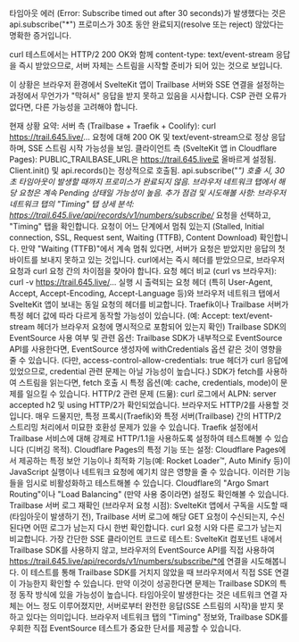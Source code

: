타임아웃 에러 (Error: Subscribe timed out after 30 seconds)가 발생했다는 것은 api.subscribe("*") 프로미스가 30초 동안 완료되지(resolve 또는 reject) 않았다는 명확한 증거입니다.

curl 테스트에서는 HTTP/2 200 OK와 함께 content-type: text/event-stream 응답을 즉시 받았으므로, 서버 자체는 스트림을 시작할 준비가 되어 있는 것으로 보입니다.

이 상황은 브라우저 환경에서 SvelteKit 앱이 Trailbase 서버와 SSE 연결을 설정하는 과정에서 무언가가 "막혀서" 응답을 받지 못하고 있음을 시사합니다. CSP 관련 오류가 없다면, 다른 가능성을 고려해야 합니다.

현재 상황 요약:
서버 측 (Trailbase + Traefik + Coolify): curl <https://trail.645.live/>... 요청에 대해 200 OK 및 text/event-stream으로 정상 응답하며, SSE 스트림 시작 가능성을 보임.
클라이언트 측 (SvelteKit 앱 in Cloudflare Pages):
PUBLIC_TRAILBASE_URL은 <https://trail.645.live로> 올바르게 설정됨.
Client.init() 및 api.records()는 정상적으로 호출됨.
api.subscribe("*") 호출 시, 30초 타임아웃이 발생할 때까지 프로미스가 완료되지 않음.
브라우저 네트워크 탭에서 해당 요청은 계속 Pending 상태일 가능성이 높음.
추가 점검 및 시도해볼 사항:
브라우저 네트워크 탭의 "Timing" 탭 상세 분석:
<https://trail.645.live/api/records/v1/numbers/subscribe/>* 요청을 선택하고, "Timing" 탭을 확인합니다.
요청이 어느 단계에서 멈춰 있는지 (Stalled, Initial connection, SSL, Request sent, Waiting (TTFB), Content Download) 확인합니다.
만약 "Waiting (TTFB)"에서 계속 멈춰 있다면, 서버가 요청은 받았지만 응답의 첫 바이트를 보내지 못하고 있는 것입니다. curl에서는 즉시 헤더를 받았으므로, 브라우저 요청과 curl 요청 간의 차이점을 찾아야 합니다.
요청 헤더 비교 (curl vs 브라우저):
curl -v <https://trail.645.live/>... 실행 시 출력되는 요청 헤더 (특히 User-Agent, Accept, Accept-Encoding, Accept-Language 등)와
브라우저 네트워크 탭에서 SvelteKit 앱이 보내는 동일 요청의 헤더를 비교합니다.
Traefik이나 Trailbase 서버가 특정 헤더 값에 따라 다르게 동작할 가능성이 있습니다. (예: Accept: text/event-stream 헤더가 브라우저 요청에 명시적으로 포함되어 있는지 확인)
Trailbase SDK의 EventSource 사용 여부 및 관련 옵션:
Trailbase SDK가 내부적으로 EventSource API를 사용한다면, EventSource 생성자에 withCredentials 옵션 같은 것이 영향을 줄 수 있습니다. (다만, access-control-allow-credentials: true 헤더가 curl 응답에 있었으므로, credential 관련 문제는 아닐 가능성이 높습니다.)
SDK가 fetch를 사용하여 스트림을 읽는다면, fetch 호출 시 특정 옵션(예: cache, credentials, mode)이 문제를 일으킬 수 있습니다.
HTTP/2 관련 문제 (드묾):
curl 로그에서 ALPN: server accepted h2 및 using HTTP/2가 확인되었습니다. 브라우저도 HTTP/2를 사용할 것입니다.
매우 드물지만, 특정 프록시(Traefik)와 특정 서버(Trailbase) 간의 HTTP/2 스트리밍 처리에서 미묘한 호환성 문제가 있을 수 있습니다. Traefik 설정에서 Trailbase 서비스에 대해 강제로 HTTP/1.1을 사용하도록 설정하여 테스트해볼 수 있습니다 (디버깅 목적).
Cloudflare Pages의 특정 기능 또는 설정:
Cloudflare Pages에서 제공하는 특정 보안 기능이나 최적화 기능(예: Rocket Loader™, Auto Minify 등)이 JavaScript 실행이나 네트워크 요청에 예기치 않은 영향을 줄 수 있습니다. 이러한 기능들을 임시로 비활성화하고 테스트해볼 수 있습니다.
Cloudflare의 "Argo Smart Routing"이나 "Load Balancing" (만약 사용 중이라면) 설정도 확인해볼 수 있습니다.
Trailbase 서버 로그 재확인 (브라우저 요청 시점):
SvelteKit 앱에서 구독을 시도할 때 (타임아웃이 발생하기 전), Trailbase 서버 로그에 해당 GET 요청이 수신되는지, 수신된다면 어떤 로그가 남는지 다시 한번 확인합니다. curl 요청 시와 다른 로그가 남는지 비교합니다.
가장 간단한 SSE 클라이언트 코드로 테스트:
SvelteKit 컴포넌트 내에서 Trailbase SDK를 사용하지 않고, 브라우저의 EventSource API를 직접 사용하여 <https://trail.645.live/api/records/v1/numbers/subscribe/*에> 연결을 시도해봅니다.
이 테스트를 통해 Trailbase SDK를 거치지 않았을 때 브라우저에서 직접 SSE 연결이 가능한지 확인할 수 있습니다. 만약 이것이 성공한다면 문제는 Trailbase SDK의 특정 동작 방식에 있을 가능성이 높습니다.
타임아웃이 발생한다는 것은 네트워크 연결 자체는 어느 정도 이루어졌지만, 서버로부터 완전한 응답(SSE 스트림의 시작)을 받지 못하고 있다는 의미입니다. 브라우저 네트워크 탭의 "Timing" 정보와, Trailbase SDK를 우회한 직접 EventSource 테스트가 중요한 단서를 제공할 수 있습니다.
